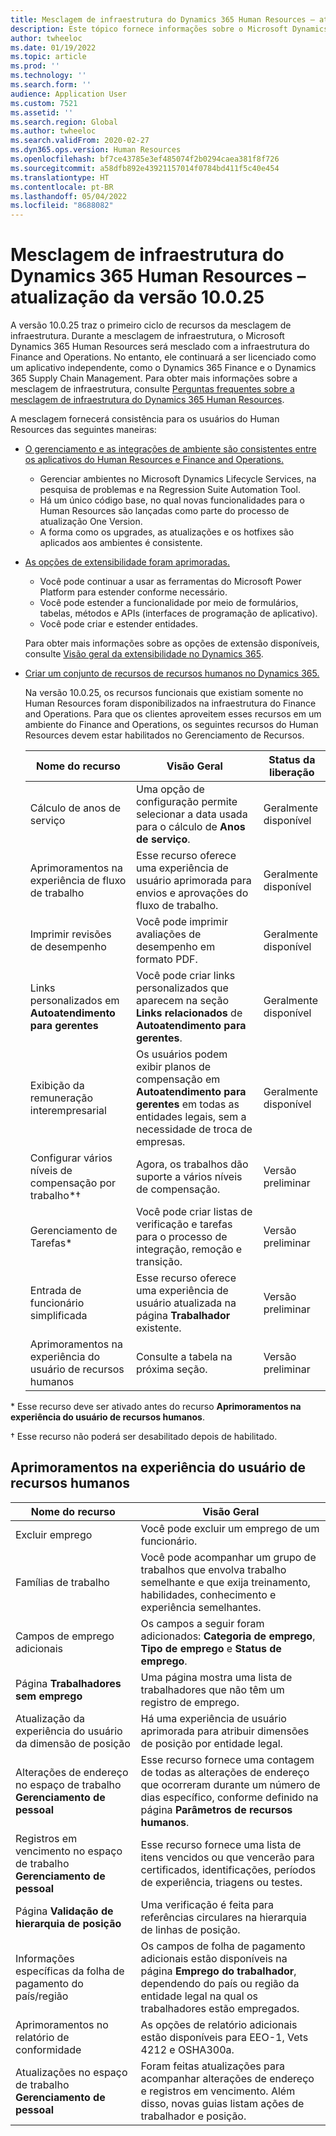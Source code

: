 ```yaml
---
title: Mesclagem de infraestrutura do Dynamics 365 Human Resources – atualização da versão 10.0.25
description: Este tópico fornece informações sobre o Microsoft Dynamics 365 Human Resources versão 10.0.25, que traz o primeiro ciclo de recursos na mesclagem de infraestrutura.
author: twheeloc
ms.date: 01/19/2022
ms.topic: article
ms.prod: ''
ms.technology: ''
ms.search.form: ''
audience: Application User
ms.custom: 7521
ms.assetid: ''
ms.search.region: Global
ms.author: twheeloc
ms.search.validFrom: 2020-02-27
ms.dyn365.ops.version: Human Resources
ms.openlocfilehash: bf7ce43785e3ef485074f2b0294caea381f8f726
ms.sourcegitcommit: a58dfb892e43921157014f0784bd411f5c40e454
ms.translationtype: HT
ms.contentlocale: pt-BR
ms.lasthandoff: 05/04/2022
ms.locfileid: "8688082"
---
```

# <a name="dynamics-365-human-resources-infrastructure-merge---release-10025-update"></a>Mesclagem de infraestrutura do Dynamics 365 Human Resources – atualização da versão 10.0.25

A versão 10.0.25 traz o primeiro ciclo de recursos da mesclagem de infraestrutura. Durante a mesclagem de infraestrutura, o Microsoft Dynamics 365 Human Resources será mesclado com a infraestrutura do Finance and Operations. No entanto, ele continuará a ser licenciado como um aplicativo independente, como o Dynamics 365 Finance e o Dynamics 365 Supply Chain Management. Para obter mais informações sobre a mesclagem de infraestrutura, consulte [Perguntas frequentes sobre a mesclagem de infraestrutura do Dynamics 365 Human Resources](../human-resources/hr-infrastructure-merge-faq.md).

A mesclagem fornecerá consistência para os usuários do Human Resources das seguintes maneiras:

- [O gerenciamento e as integrações de ambiente são consistentes entre os aplicativos do Human Resources e Finance and Operations.](/dynamics365-release-plan/2021wave2/human-resources/dynamics365-human-resources/consistent-environment-management-integrations-between-human-resources-finance-operations-apps)

    - Gerenciar ambientes no Microsoft Dynamics Lifecycle Services, na pesquisa de problemas e na Regression Suite Automation Tool.
    - Há um único código base, no qual novas funcionalidades para o Human Resources são lançadas como parte do processo de atualização One Version.
    - A forma como os upgrades, as atualizações e os hotfixes são aplicados aos ambientes é consistente.

- [As opções de extensibilidade foram aprimoradas.](/dynamics365-release-plan/2021wave2/human-resources/dynamics365-human-resources/improve-extensibility-options)

    - Você pode continuar a usar as ferramentas do Microsoft Power Platform para estender conforme necessário.
    - Você pode estender a funcionalidade por meio de formulários, tabelas, métodos e APIs (interfaces de programação de aplicativo).
    - Você pode criar e estender entidades.

    Para obter mais informações sobre as opções de extensão disponíveis, consulte [Visão geral da extensibilidade no Dynamics 365](../fin-ops-core/dev-itpro/extensibility/extensibility-home-page.md).

- [Criar um conjunto de recursos de recursos humanos no Dynamics 365.](/dynamics365-release-plan/2021wave2/human-resources/dynamics365-human-resources/create-one-set-human-resources-capabilities-within-dynamics-365)

    Na versão 10.0.25, os recursos funcionais que existiam somente no Human Resources foram disponibilizados na infraestrutura do Finance and Operations. Para que os clientes aproveitem esses recursos em um ambiente do Finance and Operations, os seguintes recursos do Human Resources devem estar habilitados no Gerenciamento de Recursos.

    | Nome do recurso | Visão Geral | Status da liberação | 
    |--------------|----------|----------------| 
    | Cálculo de anos de serviço | Uma opção de configuração permite selecionar a data usada para o cálculo de **Anos de serviço**. | Geralmente disponível | 
    | Aprimoramentos na experiência de fluxo de trabalho | Esse recurso oferece uma experiência de usuário aprimorada para envios e aprovações do fluxo de trabalho. | Geralmente disponível | 
    | Imprimir revisões de desempenho | Você pode imprimir avaliações de desempenho em formato PDF. | Geralmente disponível | 
    | Links personalizados em **Autoatendimento para gerentes** | Você pode criar links personalizados que aparecem na seção **Links relacionados** de **Autoatendimento para gerentes**. | Geralmente disponível | 
    | Exibição da remuneração interempresarial | Os usuários podem exibir planos de compensação em **Autoatendimento para gerentes** em todas as entidades legais, sem a necessidade de troca de empresas. | Geralmente disponível | 
    | Configurar vários níveis de compensação por trabalho\*&dagger; | Agora, os trabalhos dão suporte a vários níveis de compensação. | Versão preliminar | 
    | Gerenciamento de Tarefas\* | Você pode criar listas de verificação e tarefas para o processo de integração, remoção e transição. | Versão preliminar | 
    | Entrada de funcionário simplificada | Esse recurso oferece uma experiência de usuário atualizada na página **Trabalhador** existente. | Versão preliminar | 
    | Aprimoramentos na experiência do usuário de recursos humanos | Consulte a tabela na próxima seção.  | Versão preliminar | 

\* Esse recurso deve ser ativado antes do recurso **Aprimoramentos na experiência do usuário de recursos humanos**.

&dagger; Esse recurso não poderá ser desabilitado depois de habilitado.

## <a name="human-resource-user-experience-enhancements"></a>Aprimoramentos na experiência do usuário de recursos humanos

| Nome do recurso | Visão Geral | 
|--------------|----------| 
| Excluir emprego | Você pode excluir um emprego de um funcionário. | 
| Famílias de trabalho | Você pode acompanhar um grupo de trabalhos que envolva trabalho semelhante e que exija treinamento, habilidades, conhecimento e experiência semelhantes. | 
| Campos de emprego adicionais | Os campos a seguir foram adicionados: **Categoria de emprego**, **Tipo de emprego** e **Status de emprego**. | 
| Página **Trabalhadores sem emprego** | Uma página mostra uma lista de trabalhadores que não têm um registro de emprego. | 
| Atualização da experiência do usuário da dimensão de posição | Há uma experiência de usuário aprimorada para atribuir dimensões de posição por entidade legal. | 
| Alterações de endereço no espaço de trabalho **Gerenciamento de pessoal** | Esse recurso fornece uma contagem de todas as alterações de endereço que ocorreram durante um número de dias específico, conforme definido na página **Parâmetros de recursos humanos**. | 
| Registros em vencimento no espaço de trabalho **Gerenciamento de pessoal** | Esse recurso fornece uma lista de itens vencidos ou que vencerão para certificados, identificações, períodos de experiência, triagens ou testes. | 
| Página **Validação de hierarquia de posição** | Uma verificação é feita para referências circulares na hierarquia de linhas de posição. | 
| Informações específicas da folha de pagamento do país/região | Os campos de folha de pagamento adicionais estão disponíveis na página **Emprego do trabalhador**, dependendo do país ou região da entidade legal na qual os trabalhadores estão empregados. | 
| Aprimoramentos no relatório de conformidade | As opções de relatório adicionais estão disponíveis para EEO-1, Vets 4212 e OSHA300a. | 
| Atualizações no espaço de trabalho **Gerenciamento de pessoal** | Foram feitas atualizações para acompanhar alterações de endereço e registros em vencimento. Além disso, novas guias listam ações de trabalhador e posição. | 
